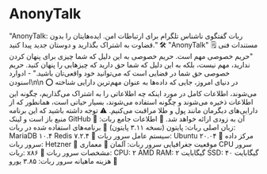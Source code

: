 # AnonyTalk
"AnonyTalk: ربات گفتگوی ناشناس تلگرام برای ارتباطات امن. ایده‌هایتان را بدون قضاوت به اشتراک بگذارید و دوستان جدید پیدا کنید."
🛠️ "AnonyTalk" مستندات فنی
🗒️ "حریم خصوصی مهم است. حریم خصوصی به این دلیل که شما چیزی برای پنهان کردن ندارید، مهم نیست، بلکه به این دلیل که شما حق دارید که چیزهایی را پنهان کنید. حریم خصوصی حق شما در فضایی است که می‌توانید خود واقعی‌تان باشید." - ادوارد اسنودن\n\n
⭕️ در دنیای امروز، جایی که داده‌ها به عنوان مهم‌ترین دارایی شناخته می‌شوند، اطلاعات کامل در مورد اینکه چه اطلاعاتی را به اشتراک می‌گذاریم، چگونه این اطلاعات ذخیره می‌شوند و چگونه استفاده می‌شوند، بسیار حیاتی است، همانطور که از دارایی‌های دیگرمان مانند پول و طلا مراقبت می‌کنیم.
⚠️ توجه داشته باشید که این برنامه منبع باز است و لینک GitHub آن به زودی ارائه خواهد شد.
📜 اطلاعات جامع ربات:
💢 زبان اصلی ربات: پایتون (نسخه ۳.۱۱ پایتون)
💢 برنامه‌های استفاده شده در ربات:
MariaDB ۱۰.۴
Redis ۷.۲.۴
💢 سیستم عامل سرور ربات: Ubuntu ۲۰.۰۴
💢 مرکز داده سرور ربات: Hetzner
💢 موقعیت جغرافیایی سرور ربات: آلمان
💢 معماری CPU سرور ربات: x۸۶
💢 مشخصات سرور ربات:
CPU: ۲ AMD
RAM: ۲ گیگابایت
SSD: ۴۰ گیگابایت
💢 هزینه ماهیانه سرور ربات: ۳.۸۵ یورو
